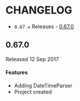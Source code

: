 # CHANGELOG

* `0.67.x` Releases - [0.67.0](#010)

## 0.67.0
Released 12 Sep 2017

#### Features
* Adding DateTimeParser
* Project created

